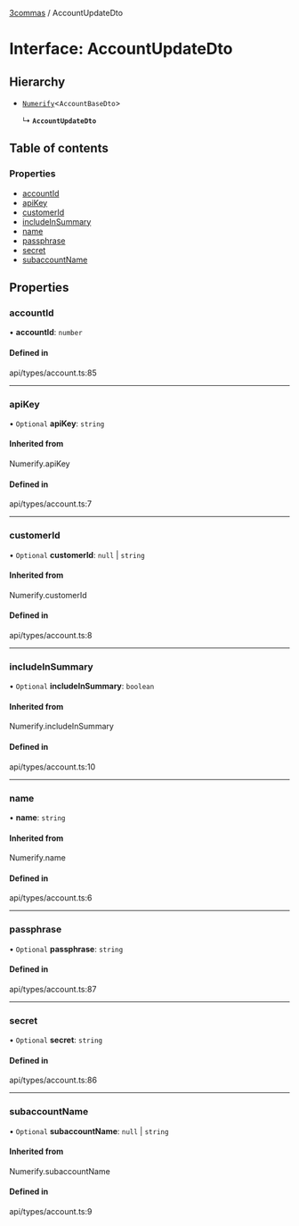 [3commas](../README.md) / AccountUpdateDto

# Interface: AccountUpdateDto

## Hierarchy

- [`Numerify`](../README.md#numerify)\<`AccountBaseDto`\>

  ↳ **`AccountUpdateDto`**

## Table of contents

### Properties

- [accountId](AccountUpdateDto.md#accountid)
- [apiKey](AccountUpdateDto.md#apikey)
- [customerId](AccountUpdateDto.md#customerid)
- [includeInSummary](AccountUpdateDto.md#includeinsummary)
- [name](AccountUpdateDto.md#name)
- [passphrase](AccountUpdateDto.md#passphrase)
- [secret](AccountUpdateDto.md#secret)
- [subaccountName](AccountUpdateDto.md#subaccountname)

## Properties

### accountId

• **accountId**: `number`

#### Defined in

api/types/account.ts:85

---

### apiKey

• `Optional` **apiKey**: `string`

#### Inherited from

Numerify.apiKey

#### Defined in

api/types/account.ts:7

---

### customerId

• `Optional` **customerId**: `null` \| `string`

#### Inherited from

Numerify.customerId

#### Defined in

api/types/account.ts:8

---

### includeInSummary

• `Optional` **includeInSummary**: `boolean`

#### Inherited from

Numerify.includeInSummary

#### Defined in

api/types/account.ts:10

---

### name

• **name**: `string`

#### Inherited from

Numerify.name

#### Defined in

api/types/account.ts:6

---

### passphrase

• `Optional` **passphrase**: `string`

#### Defined in

api/types/account.ts:87

---

### secret

• `Optional` **secret**: `string`

#### Defined in

api/types/account.ts:86

---

### subaccountName

• `Optional` **subaccountName**: `null` \| `string`

#### Inherited from

Numerify.subaccountName

#### Defined in

api/types/account.ts:9
